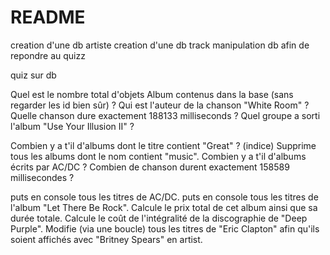 # README

creation d'une db artiste 
creation d'une db track
manipulation db afin de repondre au quizz 

quiz sur db 

Quel est le nombre total d'objets Album contenus dans la base (sans regarder les id bien sûr) ?
Qui est l'auteur de la chanson "White Room" ?
Quelle chanson dure exactement 188133 milliseconds ?
Quel groupe a sorti l'album "Use Your Illusion II" ?

Combien y a t'il d'albums dont le titre contient "Great" ? (indice)
Supprime tous les albums dont le nom contient "music".
Combien y a t'il d'albums écrits par AC/DC ?
Combien de chanson durent exactement 158589 millisecondes ?

puts en console tous les titres de AC/DC.
puts en console tous les titres de l'album "Let There Be Rock".
Calcule le prix total de cet album ainsi que sa durée totale.
Calcule le coût de l'intégralité de la discographie de "Deep Purple".
Modifie (via une boucle) tous les titres de "Eric Clapton" afin qu'ils soient affichés avec "Britney Spears" en artist.

